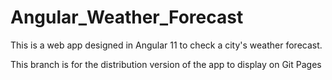 # Angular_Weather_Forecast
This is a web app designed in Angular 11 to check a city's weather forecast.

This branch is for the distribution version of the app to display on Git Pages
